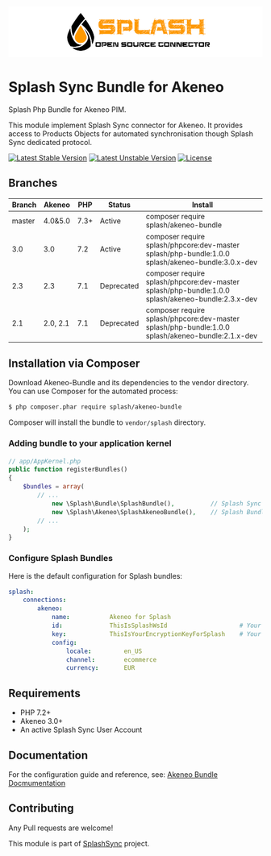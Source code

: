 [![N|Solid](https://github.com/SplashSync/Php-Core/raw/master/img/github.jpg)](https://www.splashsync.com)

# Splash Sync Bundle for Akeneo
Splash Php Bundle for Akeneo PIM.

This module implement Splash Sync connector for Akeneo. 
It provides access to Products Objects for automated synchronisation though Splash Sync dedicated protocol.

[![Latest Stable Version](https://poser.pugx.org/splash/akeneo-bundle/v/stable)](https://packagist.org/packages/splash/akeneo-bundle)
[![Latest Unstable Version](https://poser.pugx.org/splash/akeneo-bundle/v/unstable)](https://packagist.org/packages/splash/akeneo-bundle)
[![License](https://poser.pugx.org/splash/akeneo-bundle/license)](https://packagist.org/packages/splash/akeneo-bundle)

## Branches

Branch | Akeneo | PHP | Status | Install |
------ | ------ | --- | ------ | ------ |
master   |  4.0&5.0 | 7.3+ | Active | composer require splash/akeneo-bundle |
3.0   |  3.0 | 7.2 | Active | composer require splash/phpcore:dev-master splash/php-bundle:1.0.0 splash/akeneo-bundle:3.0.x-dev |
2.3   |  2.3 | 7.1 | Deprecated | composer require splash/phpcore:dev-master splash/php-bundle:1.0.0 splash/akeneo-bundle:2.3.x-dev |
2.1   |  2.0, 2.1 | 7.1 | Deprecated | composer require splash/phpcore:dev-master splash/php-bundle:1.0.0 splash/akeneo-bundle:2.1.x-dev |

## Installation via Composer

Download Akeneo-Bundle and its dependencies to the vendor directory. You can use Composer for the automated process:

```bash
$ php composer.phar require splash/akeneo-bundle
```

Composer will install the bundle to `vendor/splash` directory.

### Adding bundle to your application kernel

```php
// app/AppKernel.php
public function registerBundles()
{
    $bundles = array(
        // ...
            new \Splash\Bundle\SplashBundle(),          // Splash Sync Core PHP Bundle 
            new \Splash\Akeneo\SplashAkeneoBundle(),    // Splash Bundle for Akeneo
        // ...
    );
}
```

### Configure Splash Bundles

Here is the default configuration for Splash bundles:

```yml
splash:
    connections:
        akeneo:    
            name:           Akeneo for Splash
            id:             ThisIsSplashWsId                    # Your Splash Server Id
            key:            ThisIsYourEncryptionKeyForSplash    # Your Server Secret Encryption Key
            config:
                locale:         en_US
                channel:        ecommerce
                currency:       EUR
```

## Requirements

* PHP 7.2+
* Akeneo 3.0+
* An active Splash Sync User Account

## Documentation

For the configuration guide and reference, see: [Akeneo Bundle Docmumentation](https://splashsync.github.io/Akeneo-Bundle/)

## Contributing

Any Pull requests are welcome! 

This module is part of [SplashSync](http://www.splashsync.com) project.
